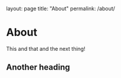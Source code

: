 layout: page
title: "About"
permalink: /about/


# About
This and that and the next thing!

## Another heading